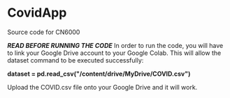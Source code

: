 # CovidApp
Source code for CN6000

***READ BEFORE RUNNING THE CODE***
In order to run the code, you will have to link your Google Drive account to your Google Colab.
This will allow the dataset command to be executed successfully:

**dataset = pd.read_csv("/content/drive/MyDrive/COVID.csv")**

Upload the COVID.csv file onto your Google Drive and it will work.

